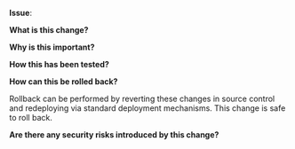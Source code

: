 **Issue**:

**What is this change?**



**Why is this important?**



**How this has been tested?**



**How can this be rolled back?**

Rollback can be performed by reverting these changes in source control and redeploying via standard deployment mechanisms. This change is safe to roll back.

**Are there any security risks introduced by this change?**



